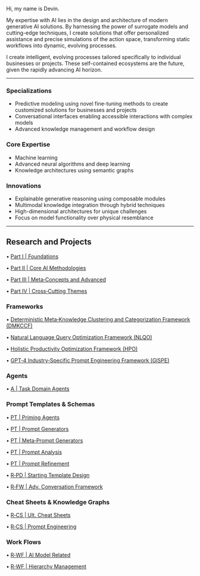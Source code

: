 Hi, my name is Devin.

My expertise with AI lies in the design and architecture of modern generative AI solutions. By harnessing the power of surrogate models and cutting-edge techniques, I create solutions that offer personalized assistance and precise simulations of the action space, transforming static workflows into dynamic, evolving processes.

I create intelligent, evolving processes tailored specifically to individual businesses or projects. These self-contained ecosystems are the future, given the rapidly advancing AI horizon.

---

### Specializations

- Predictive modeling using novel fine-tuning methods to create customized solutions for businesses and projects
- Conversational interfaces enabling accessible interactions with complex models
- Advanced knowledge management and workflow design

### Core Expertise 

- Machine learning
- Advanced neural algorithms and deep learning
- Knowledge architectures using semantic graphs

### Innovations

- Explainable generative reasoning using composable modules
- Multimodal knowledge integration through hybrid techniques
- High-dimensional architectures for unique challenges
- Focus on model functionality over physical resemblance

---

## Research and Projects

• [Part I | Foundations](https://github.com/nerority/AI-Portfolio/wiki/Part-I-%7C-The-Glossary)

• [Part II | Core AI Methodologies](https://github.com/nerority/AI-Portfolio/wiki/Part-II-%7C-Core-AI-Methodologies)

• [Part III | Meta‐Concepts and Advanced](https://github.com/nerority/AI-Portfolio/wiki/Part-III-%7C-Meta%E2%80%90Concepts-and-Advanced)

• [Part IV | Cross‐Cutting Themes](https://github.com/nerority/AI-Portfolio/wiki/Part-IV-%7C-Cross%E2%80%90Cutting-Themes)

### Frameworks

• [Deterministic Meta‐Knowledge Clustering and Categorization Framework (DMKCCF)](https://github.com/nerority/AI-Portfolio/wiki/FW-%7C-Deterministic-Meta%E2%80%90Knowledge-Clustering-and-Categorization-Framework-(DMKCCF))

• [Natural Language Query Optimization Framework (NLQO)](https://github.com/nerority/AI-Portfolio/wiki/FW-%7C-Natural-Language-Query-Optimization-Framework-(NLQO))

• [Holistic Productivity Optimization Framework (HPO)](https://github.com/nerority/AI-Portfolio/wiki/FW-%7C-Holistic-Productivity-Optimization-Framework-(HPO))

• [GPT‐4 Industry‐Specific Prompt Engineering Framework (GISPE)](https://github.com/nerority/AI-Portfolio/wiki/FW-%7C-GPT%E2%80%904-Industry%E2%80%90Specific-Prompt-Engineering-Framework-(GISPE))

### Agents

• [A | Task Domain Agents](https://github.com/nerority/AI-Portfolio/wiki/A%E2%80%90TD-%7C-Task-Domain-Agents)

### Prompt Templates & Schemas

• [PT | Priming Agents](https://github.com/nerority/AI-Portfolio/wiki/PT-%7C-Priming-Agents)

• [PT | Prompt Generators](https://github.com/nerority/AI-Portfolio/wiki/PT-%7C-Prompt-Generators)

• [PT | Meta‐Prompt Generators](https://github.com/nerority/AI-Portfolio/wiki/PT-%7C-Meta%E2%80%90Prompt-Generators)

• [PT | Prompt Analysis](https://github.com/nerority/AI-Portfolio/wiki/PT-%7C-Prompt-Analysis)

• [PT | Prompt Refinement](https://github.com/nerority/AI-Portfolio/wiki/PT-%7C-Prompt-Refinement)

• [R‐PD | Starting Template Design](https://github.com/nerority/AI-Portfolio/wiki/R%E2%80%90PD-%7C-Starting-Template-Design)

• [R‐FW | Adv. Conversation Framework](https://github.com/nerority/AI-Portfolio/wiki/R%E2%80%90FW-%7C-Adv.-Conversation-Framework)

### Cheat Sheets & Knowledge Graphs

• [R‐CS | Ult. Cheat Sheets](https://github.com/nerority/AI-Portfolio/wiki/R%E2%80%90CS-%7C-Ultimate-Cheat-Sheets)

• [R‐CS | Prompt Engineering](https://github.com/nerority/AI-Portfolio/wiki/R%E2%80%90CS-%7C-Prompt-Engineering)

### Work Flows

• [R‐WF | AI Model Related](https://github.com/nerority/AI-Portfolio/wiki/R%E2%80%90WF-%7C-AI-Model-Related)

• [R‐WF | Hierarchy Management](https://github.com/nerority/AI-Portfolio/wiki/R%E2%80%90WF-%7C-Hierarchy-Management)
